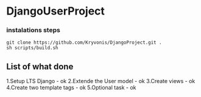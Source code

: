 # DjangoUserProject
### instalations steps

    git clone https://github.com/Kryvonis/DjangoProject.git .
    sh scripts/build.sh


## List of what done

1.Setup LTS Django - ok
2.Extende the User model - ok
3.Create views - ok
4.Create two template tags - ok
5.Optional task - ok
